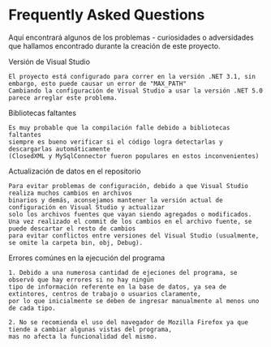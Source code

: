 # Frequently Asked Questions
Aquí encontrará algunos de los problemas - curiosidades o adversidades que hallamos encontrado durante la creación de este proyecto.

Versión de Visual Studio

```
El proyecto está configurado para correr en la versión .NET 3.1, sin embargo, esto puede causar un error de "MAX_PATH"
Cambiando la configuración de Visual Studio a usar la versión .NET 5.0 parece arreglar este problema.
```

Bibliotecas faltantes

```
Es muy probable que la compilación falle debido a bibliotecas faltantes
siempre es bueno verificar si el código logra detectarlas y descargarlas automáticamente
(ClosedXML y MySqlConnector fueron populares en estos inconvenientes)
```

Actualización de datos en el repositorio

```
Para evitar problemas de configuración, debido a que Visual Studio realiza muchos cambios en archivos
binarios y demás, aconsejamos mantener la versión actual de configuración en Visual Studio y actualizar
solo los archivos fuentes que vayan siendo agregados o modificados.
Una vez realizado el commit de los cambios en el archivo fuente, se puede descartar el resto de cambios
para evitar conflictos entre versiones del Visual Studio (usualmente, se omite la carpeta bin, obj, Debug).
```

Errores comúnes en la ejecución del programa

```
1. Debido a una numerosa cantidad de ejeciones del programa, se observó que hay errores si no hay ningún
tipo de información referente en la base de datos, ya sea de extintores, centros de trabajo o usuarios claramente, 
por lo que inicialmente se deben de ingresar manualmente al menos uno de cada tipo.

2. No se recomienda el uso del navegador de Mozilla Firefox ya que tiende a cambiar algunas vistas del programa, 
mas no afecta la funcionalidad del mismo.
```
